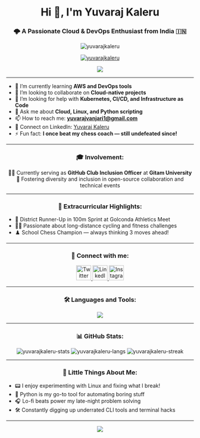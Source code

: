 <h1 align="center">Hi 👋, I'm Yuvaraj Kaleru</h1>
<h3 align="center">🌩️ A Passionate Cloud & DevOps Enthusiast from India 🇮🇳</h3>

<p align="center">
  <img src="https://komarev.com/ghpvc/?username=yuvarajkaleru&label=Profile%20views&color=0e75b6&style=flat" alt="yuvarajkaleru" />
</p>

<p align="center">
  <a href="https://github.com/ryo-ma/github-profile-trophy">
    <img src="https://github-profile-trophy.vercel.app/?username=yuvarajkaleru&theme=radical&margin-w=15&margin-h=15" alt="yuvarajkaleru" />
  </a>
</p>

<p align="center">
  <img src="https://readme-typing-svg.herokuapp.com?font=Fira+Code&duration=2500&pause=1000&color=F70000&center=true&vCenter=true&width=435&lines=Cloud+Native+Explorer+%E2%98%81%EF%B8%8F;DevOps+Learner+%F0%9F%92%BB;Linux+Tinkerer+%F0%9F%90%BB;Chess+Player+%E2%99%9C;Open+Source+Supporter+%F0%9F%91%8D"/>
</p>

---

- 🌱 I’m currently learning **AWS and DevOps tools**
- 👯 I’m looking to collaborate on **Cloud-native projects**
- 🤝 I’m looking for help with **Kubernetes, CI/CD, and Infrastructure as Code**
- 💬 Ask me about **Cloud, Linux, and Python scripting**
- 📫 How to reach me: **yuvarajvanjari1@gmail.com**
- 🔗 Connect on LinkedIn: [Yuvaraj Kaleru](https://www.linkedin.com/in/yuvaraj-kaleru-507a2b296)
- ⚡ Fun fact: **I once beat my chess coach — still undefeated since!**

---

<h3 align="center">🎓 Involvement:</h3>
<p align="center">
  👨‍💻 Currently serving as <strong>GitHub Club Inclusion Officer</strong> at <strong>Gitam University</strong><br/>
  🔗 Fostering diversity and inclusion in open-source collaboration and technical events
</p>

---

<h3 align="center">🏅 Extracurricular Highlights:</h3>
<ul>
  <li>🥈 District Runner-Up in 100m Sprint at Golconda Athletics Meet</li>
  <li>🚴‍♂️ Passionate about long-distance cycling and fitness challenges</li>
  <li>♟️ School Chess Champion — always thinking 3 moves ahead!</li>
</ul>

---

<h3 align="center">📱 Connect with me:</h3>
<p align="center">
  <a href="https://twitter.com/yuvaraj_codes" target="_blank">
    <img src="https://skillicons.dev/icons?i=twitter" height="40" alt="Twitter" />
  </a>
  <a href="https://www.linkedin.com/in/yuvaraj-kaleru-507a2b296" target="_blank">
    <img src="https://skillicons.dev/icons?i=linkedin" height="40" alt="LinkedIn" />
  </a>
  <a href="https://instagram.com/yuvarajkaleru" target="_blank">
    <img src="https://skillicons.dev/icons?i=instagram" height="40" alt="Instagram" />
  </a>
</p>

---

<h3 align="center">🛠️ Languages and Tools:</h3>
<p align="center">
  <img src="https://skillicons.dev/icons?i=python,mysql,linux,ubuntu,aws,bash,git,c,oracle" />
</p>

---

<h3 align="center">📊 GitHub Stats:</h3>
<div align="center">
  <img src="https://github-readme-stats.vercel.app/api?username=yuvarajkaleru&show_icons=true&theme=radical&locale=en" alt="yuvarajkaleru-stats" />
  <img src="https://github-readme-stats.vercel.app/api/top-langs?username=yuvarajkaleru&show_icons=true&locale=en&layout=compact&theme=radical" alt="yuvarajkaleru-langs" />
  <img src="https://github-readme-streak-stats.herokuapp.com/?user=yuvarajkaleru&theme=radical" alt="yuvarajkaleru-streak" />
</div>

---

<h3 align="center">🎉 Little Things About Me:</h3>
<ul>
  <li>📟 I enjoy experimenting with Linux and fixing what I break!</li>
  <li>🧠 Python is my go-to tool for automating boring stuff</li>
  <li>🎧 Lo-fi beats power my late-night problem solving</li>
  <li>🛠️ Constantly digging up underrated CLI tools and terminal hacks</li>
</ul>

---

<p align="center">
  <img src="https://capsule-render.vercel.app/api?type=waving&color=gradient&height=100&section=footer"/>
</p>
